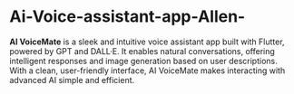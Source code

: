 # Ai-Voice-assistant-app-Allen-
**AI VoiceMate** is a sleek and intuitive voice assistant app built with Flutter, powered by GPT and DALL·E. It enables natural conversations, offering intelligent responses and image generation based on user descriptions. With a clean, user-friendly interface, AI VoiceMate makes interacting with advanced AI simple and efficient.
